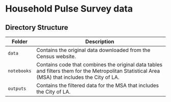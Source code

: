 # Household Pulse Survey data

## Directory Structure
| Folder | Description |
| ----- | ----- |
| `data` | Contains the original data downloaded from the Census website. |
| `notebooks` | Contains code that combines the original data tables and filters them for the Metropolitan Statistical Area (MSA) that includes the City of LA. | 
| `outputs` | Contains the filtered data for the MSA that includes the City of LA. |
